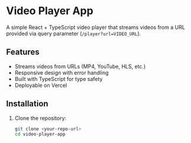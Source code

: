 # Video Player App

A simple React + TypeScript video player that streams videos from a URL provided via query parameter (`/player?url=VIDEO_URL`).

## Features
- Streams videos from URLs (MP4, YouTube, HLS, etc.)
- Responsive design with error handling
- Built with TypeScript for type safety
- Deployable on Vercel

## Installation
1. Clone the repository:
   ```bash
   git clone <your-repo-url>
   cd video-player-app
